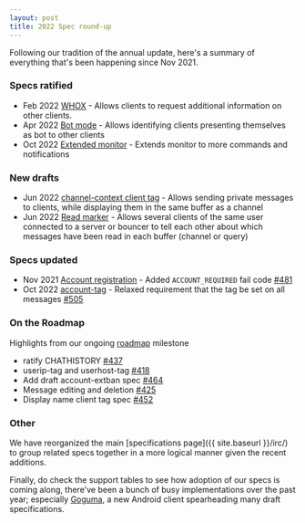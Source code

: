 ```yaml
---
layout: post
title: 2022 Spec round-up
---
```

Following our tradition of the annual update, here's a summary of everything that's been happening since Nov 2021.

### Specs ratified

* Feb 2022 [WHOX](https://ircv3.net/specs/extensions/whox) - Allows clients to request additional information on other clients.
* Apr 2022 [Bot mode](https://ircv3.net/specs/extensions/bot-mode) - Allows identifying clients presenting themselves as bot to other clients
* Oct 2022 [Extended monitor](https://ircv3.net/specs/extensions/extended-monitor) - Extends monitor to more commands and notifications

### New drafts

* Jun 2022 [channel-context client tag](https://ircv3.net/specs/client-tags/channel-context) - Allows sending private messages to clients, while displaying them in the same buffer as a channel
* Jun 2022 [Read marker](https://ircv3.net/specs/extensions/read-marker) - Allows several clients of the same user connected to a server or bouncer to tell each other about which messages have been read in each buffer (channel or query)

### Specs updated

* Nov 2021 [Account registration](https://ircv3.net/specs/extensions/account-registration) - Added `ACCOUNT_REQUIRED` fail code [#481](https://github.com/ircv3/ircv3-specifications/pull/481)
* Oct 2022 [account-tag](https://ircv3.net/specs/extensions/account-tag) - Relaxed requirement that the tag be set on all messages [#505](https://github.com/ircv3/ircv3-specifications/pull/505)

### On the Roadmap

Highlights from our ongoing [roadmap](https://github.com/ircv3/ircv3-specifications/milestone/4) milestone

* ratify CHATHISTORY [#437](https://github.com/ircv3/ircv3-specifications/issues/437)
* userip-tag and userhost-tag [#418](https://github.com/ircv3/ircv3-specifications/issues/418)
* Add draft account-extban spec [#464](https://github.com/ircv3/ircv3-specifications/pull/464)
* Message editing and deletion [#425](https://github.com/ircv3/ircv3-specifications/pull/425)
* Display name client tag spec [#452](https://github.com/ircv3/ircv3-specifications/pull/452)

### Other

We have reorganized the main [specifications page]({{ site.baseurl }}/irc/) to group related specs together in a more logical manner given the recent additions.

Finally, do check the support tables to see how adoption of our specs is coming along, there've been a bunch of busy implementations over the past year; especially [Goguma](https://sr.ht/~emersion/goguma/), a new Android client spearheading many draft specifications.
